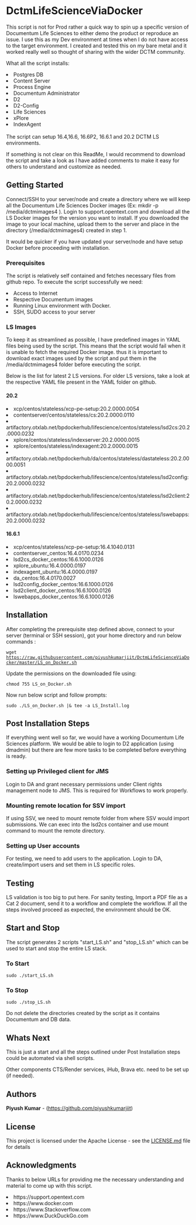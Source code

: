 # DctmLifeScienceViaDocker

This script is not for Prod rather a quick way to spin up a specific version of Documentum Life Sciences to either demo the product or reproduce an issue.
I use this as my Dev environment at times when I do not have access to the target environment.
I created and tested this on my bare metal and it worked really well so thought of sharing with the wider DCTM community.

What all the script installs:
<li>Postgres DB</li>
<li>Content Server</li>
<li>Process Engine</li>
<li>Documentum Administrator</li>
<li>D2</li>
<li>D2-Config</li>
<li>Life Sciences</li>
<li>xPlore</li>
<li>IndexAgent</li>

<br/>
The script can setup 16.4,16.6, 16.6P2, 16.6.1 and 20.2 DCTM LS environments.

If something is not clear on this ReadMe, I would recommend to download the script and take a look as I have added comments to make it easy for others to understand and customize as needed.

## Getting Started

Connect/SSH to your server/node and create a directory where we will keep all the Documentum Life Sciences Docker images (Ex: mkdir -p /media/dctmimages4 ).
Login to support.opentext.com and download all the LS Docker images for the version you want to install.
If you downloaded the image to your local machine, upload them to the server and place in the directory (/media/dctmimages4) created in step 1.

It would be quicker if you have updated your server/node and have setup Docker before proceeding with installation.

### Prerequisites
The script is relatively self contained and fetches necessary files from github repo. To execute the script successfully we need:

<li>Access to Internet</li>
<li>Respective Documentum images</li>
<li>Running Linux environment with Docker.</li>
<li>SSH, SUDO access to your server</li>



### LS Images
To keep it as streamlined as possible, I have predefined images in YAML files being used by the script.
This means that the script would fail when it is unable to fetch the required Docker image.
thus it is important to download exact images used by the script and put them in the /media/dctmimages4 folder before executing the script.

Below is the list for latest 2 LS versions. 
For older LS versions, take a look at the respective YAML file present in the YAML folder on github.
#### 20.2
<li>xcp/centos/stateless/xcp-pe-setup:20.2.0000.0054</li>
<li>contentserver/centos/stateless/cs:20.2.0000.0110</li>
<li>artifactory.otxlab.net/bpdockerhub/lifescience/centos/stateless/lsd2cs:20.2.0000.0232</li>
<li>xplore/centos/stateless/indexserver:20.2.0000.0015</li>
<li>xplore/centos/stateless/indexagent:20.2.0000.0015</li>
<li>artifactory.otxlab.net/bpdockerhub/da/centos/stateless/dastateless:20.2.0000.0051</li>
<li>artifactory.otxlab.net/bpdockerhub/lifescience/centos/stateless/lsd2config:20.2.0000.0232</li>
<li>artifactory.otxlab.net/bpdockerhub/lifescience/centos/stateless/lsd2client:20.2.0000.0232</li>
<li>artifactory.otxlab.net/bpdockerhub/lifescience/centos/stateless/lswebapps:20.2.0000.0232</li>

#### 16.6.1
<li>xcp/centos/stateless/xcp-pe-setup:16.4.1040.0131</li>
<li>contentserver_centos:16.4.0170.0234</li>
<li>lsd2cs_docker_centos:16.6.1000.0126</li>
<li>xplore_ubuntu:16.4.0000.0197</li>
<li>indexagent_ubuntu:16.4.0000.0197</li>
<li>da_centos:16.4.0170.0027</li>
<li>lsd2config_docker_centos:16.6.1000.0126</li>
<li>lsd2client_docker_centos:16.6.1000.0126</li>
<li>lswebapps_docker_centos:16.6.1000.0126</li>


## Installation

After completing the prerequisite step defined above, connect to your server (terminal or SSH session), got your home directory and run below commands  :

<code>wget https://raw.githubusercontent.com/piyushkumarjiit/DctmLifeScienceViaDocker/master/LS_on_Docker.sh</code>

Update the permissions on the downloaded file using:

<code>chmod 755 LS_on_Docker.sh</code>

Now run below script and follow prompts:

<code>sudo ./LS_on_Docker.sh |& tee -a LS_Install.log</code>


## Post Installation Steps
If everything went well so far, we would have a working Documentum Life Sciences platform.
We would be able to login to D2 application (using dmadmin) but there are few more tasks to be completed before everything is ready.

### Setting up Privileged client for JMS
Login to DA and grant necessary permissions under Client rights management node to JMS. This is required for Workflows to work properly.

### Mounting remote location for SSV import
If using SSV, we need to mount remote folder from where SSV would import submissions.
We can exec into the lsd2cs container and use mount command to mount the remote directory.

### Setting up User accounts
For testing, we need to add users to the application. 
Login to DA, create/import users and set them in LS specific roles.


## Testing
LS validation is too big to put here.
For sanity testing, Import a PDF file as a Cat 2 document, send it to a workflow and complete the workflow.
If all the steps involved proceed as expected, the environment should be OK.

## Start and Stop
The script generates 2 scripts "start_LS.sh" and "stop_LS.sh" which can be used to start and stop the entire LS stack.
### To Start
<code>sudo ./start_LS.sh</code>
### To Stop
<code>sudo ./stop_LS.sh</code>

Do not delete the directories created by the script as it contains Documentum and DB data.

## Whats Next
This is just a start and all the steps outlined under Post Installation steps could be automated via shell scripts.

Other components CTS/Render services, iHub, Brava etc. need to be set up (if needed).


## Authors
**Piyush Kumar** - (https://github.com/piyushkumarjiit)

## License
This project is licensed under the Apache License - see the [LICENSE.md](LICENSE.md) file for details

## Acknowledgments
Thanks to below URLs for providing me the necessary understanding and material to come up with this script.
<li>https://support.opentext.com </li>
<li>https://www.docker.com</li>
<li>https://www.Stackoverflow.com</li>
<li>https://www.DuckDuckGo.com</li>

